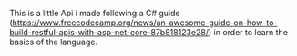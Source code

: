 This is a little Api i made following a C# guide (https://www.freecodecamp.org/news/an-awesome-guide-on-how-to-build-restful-apis-with-asp-net-core-87b818123e28/) in order to learn the basics of the language. 